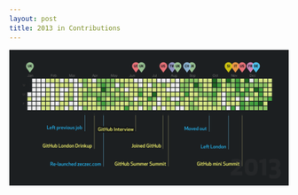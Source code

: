 ```yaml
---
layout: post
title: 2013 in Contributions
---
```


<div class="contribution">
<img src="/images/2014-contribution-graph-dark.png" />
</div>